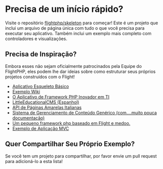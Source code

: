 # Precisa de um início rápido?

Visite o repositório [flightphp/skeleton](https://github.com/flightphp/skeleton) para começar! Este é um projeto que inclui um arquivo de página única com tudo o que você precisa para executar seu aplicativo. Também inclui um exemplo mais completo com controladores e visualizações.

## Precisa de Inspiração?

Embora esses não sejam oficialmente patrocinados pela Equipe do FlightPHP, eles podem lhe dar ideias sobre como estruturar seus próprios projetos construídos com o Flight!

- [Aplicativo Esqueleto Básico](https://github.com/markhughes/flight-skeleton)
- [Exemplo Wiki](https://github.com/Skayo/FlightWiki)
- [O Aplicativo de Framework PHP Inovador em TI](https://github.com/itinnovator/myphp-app)
- [LittleEducationalCMS (Espanhol)](https://github.com/casgin/LittleEducationalCMS)
- [API de Páginas Amarelas Italianas](https://github.com/chiccomagnus/PGAPI)
- [Sistema de Gerenciamento de Conteúdo Genérico (com....muito pouca documentação)](https://github.com/recepuncu/cms)
- [Um pequeno framework php baseado em Flight e medoo.](https://github.com/ycrao/tinyme)
- [Exemplo de Aplicação MVC](https://github.com/paddypei/Flight-MVC)

## Quer Compartilhar Seu Próprio Exemplo?

Se você tem um projeto para compartilhar, por favor envie um pull request para adicioná-lo a esta lista!